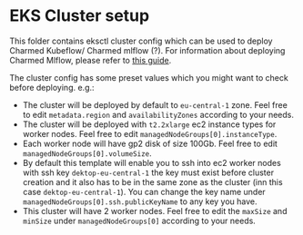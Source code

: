 # EKS Cluster setup
This folder contains eksctl cluster config which can be used to deploy Charmed Kubeflow/ Charmed mlflow (?). 
For information about deploying Charmed Mlflow, please refer to [this guide](https://discourse.charmhub.io/t/deploying-charmed-mlflow-v2-to-eks/10913).

The cluster config has some preset values which you might want to check before deploying. e.g.:
* The cluster will be deployed by default to `eu-central-1` zone. Feel free to edit `metadata.region` and `availabilityZones` according to your needs.
* The cluster will be deployed with `t2.2xlarge` ec2 instance types for worker nodes. Feel free to edit `managedNodeGroups[0].instanceType`.
* Each worker node will have gp2 disk of size 100Gb. Feel free to edit `managedNodeGroups[0].volumeSize`.
* By default this template will enable you to ssh into ec2 worker nodes with ssh key `dektop-eu-central-1` the key must exist before cluster creation and it also has to be in the same zone as the cluster (inn this case `dektop-eu-central-1`). You can change the key name under `managedNodeGroups[0].ssh.publicKeyName` to any key you have.
* This cluster will have 2 worker nodes. Feel free to edit the `maxSize` and `minSize` under `managedNodeGroups[0]` according to your needs.
